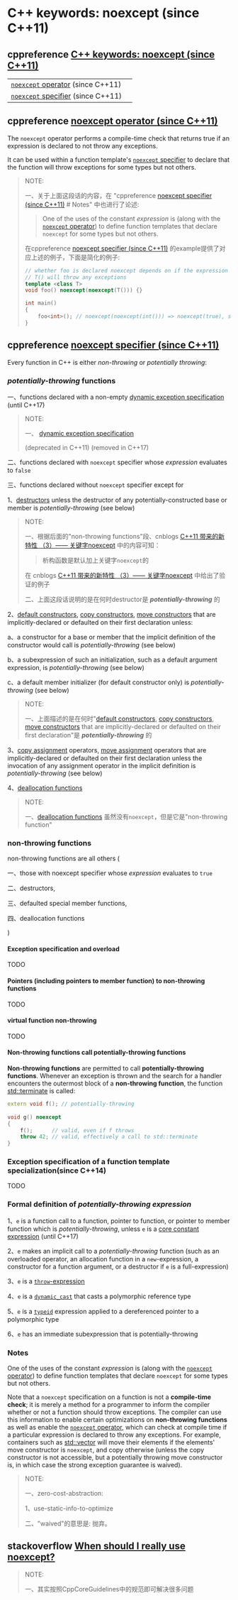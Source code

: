 # C++ keywords: noexcept (since C++11)



## cppreference [C++ keywords: noexcept (since C++11)](https://en.cppreference.com/w/cpp/keyword/noexcept)

|                                                              |      |
| ------------------------------------------------------------ | ---- |
| [`noexcept` operator](https://en.cppreference.com/w/cpp/language/noexcept) (since C++11) |      |
| [`noexcept` specifier](https://en.cppreference.com/w/cpp/language/noexcept_spec) (since C++11) |      |





## cppreference [noexcept operator (since C++11)](https://en.cppreference.com/w/cpp/language/noexcept)

The `noexcept` operator performs a compile-time check that returns true if an expression is declared to not throw any exceptions.

It can be used within a function template's [`noexcept` specifier](https://en.cppreference.com/w/cpp/language/noexcept_spec) to declare that the function will throw exceptions for some types but not others.

> NOTE:
>
> 一、关于上面这段话的内容，在 "cppreference [noexcept specifier (since C++11)](https://en.cppreference.com/w/cpp/language/noexcept_spec) # Notes" 中也进行了论述:
>
> > One of the uses of the constant *expression* is (along with the [`noexcept` operator](https://en.cppreference.com/w/cpp/language/noexcept)) to define function templates that declare `noexcept` for some types but not others.
>
> 在cppreference [noexcept specifier (since C++11)](https://en.cppreference.com/w/cpp/language/noexcept_spec) 的example提供了对应上述的例子，下面是简化的例子:
>
> ```c++
> // whether foo is declared noexcept depends on if the expression
> // T() will throw any exceptions
> template <class T>
> void foo() noexcept(noexcept(T())) {}
> 
> int main()
> {
>     foo<int>(); // noexcept(noexcept(int())) => noexcept(true), so this is fine
> }
> 
> ```
>
> 
>
> 



## cppreference [noexcept specifier (since C++11)](https://en.cppreference.com/w/cpp/language/noexcept_spec)



Every function in C++ is either *non-throwing* or *potentially throwing*:

### *potentially-throwing* functions

一、functions declared with a non-empty [dynamic exception specification](https://en.cppreference.com/w/cpp/language/except_spec) (until C++17)

> NOTE:
>
> 一、 [dynamic exception specification](https://en.cppreference.com/w/cpp/language/except_spec) 
>
> (deprecated in C++11)
> (removed in C++17)

二、functions declared with `noexcept` specifier whose *expression* evaluates to `false` 

三、functions declared without `noexcept` specifier except for

1、[destructors](https://en.cppreference.com/w/cpp/language/destructor) unless the destructor of any potentially-constructed base or member is *potentially-throwing* (see below)

> NOTE:
>
> 一、根据后面的"non-throwing functions"段、cnblogs [C++11 带来的新特性 （3）—— 关键字noexcept](https://www.cnblogs.com/sword03/p/10020344.html) 中的内容可知：
>
> > 析构函数是默认加上关键字`noexcept`的
>
> 在 cnblogs [C++11 带来的新特性 （3）—— 关键字noexcept](https://www.cnblogs.com/sword03/p/10020344.html) 中给出了验证的例子
>
> 二、上面这段话说明的是在何时destructor是 ***potentially-throwing*** 的

2、[default constructors](https://en.cppreference.com/w/cpp/language/default_constructor), [copy constructors](https://en.cppreference.com/w/cpp/language/copy_constructor), [move constructors](https://en.cppreference.com/w/cpp/language/move_constructor) that are implicitly-declared or defaulted on their first declaration unless:

a、a constructor for a base or member that the implicit definition of the constructor would call is *potentially-throwing* (see below)

b、a subexpression of such an initialization, such as a default argument expression, is *potentially-throwing* (see below)

c、a default member initializer (for default constructor only) is *potentially-throwing* (see below)

> NOTE:
>
> 一、上面描述的是在何时"[default constructors](https://en.cppreference.com/w/cpp/language/default_constructor), [copy constructors](https://en.cppreference.com/w/cpp/language/copy_constructor), [move constructors](https://en.cppreference.com/w/cpp/language/move_constructor) that are implicitly-declared or defaulted on their first declaration"是 ***potentially-throwing*** 的 

3、[copy assignment](https://en.cppreference.com/w/cpp/language/copy_assignment) operators, [move assignment](https://en.cppreference.com/w/cpp/language/move_assignment) operators that are implicitly-declared or defaulted on their first declaration unless the invocation of any assignment operator in the implicit definition is *potentially-throwing* (see below)

4、[deallocation functions](https://en.cppreference.com/w/cpp/memory/new/operator_delete)

> NOTE:
>
> 一、[deallocation functions](https://en.cppreference.com/w/cpp/memory/new/operator_delete) 虽然没有`noexcept`，但是它是"non-throwing function"



### non-throwing functions

non-throwing functions are all others (

一、those with noexcept specifier whose *expression* evaluates to `true` 

二、destructors, 

三、defaulted special member functions, 

四、deallocation functions

)



#### Exception specification and overload

TODO

#### Pointers (including pointers to member function) to non-throwing functions

TODO

#### virtual function non-throwing

TODO



#### Non-throwing functions call potentially-throwing functions

**Non-throwing functions** are permitted to call **potentially-throwing functions**. Whenever an exception is thrown and the search for a handler encounters the outermost block of a **non-throwing function**, the function [std::terminate](https://en.cppreference.com/w/cpp/error/terminate) is called:

```c++
extern void f(); // potentially-throwing
 
void g() noexcept
{
    f();      // valid, even if f throws
    throw 42; // valid, effectively a call to std::terminate
}
```

### Exception specification of a function template specialization(since C++14)

TODO



### Formal definition of *potentially-throwing expression*

1、`e` is a function call to a function, pointer to function, or pointer to member function which is *potentially-throwing*, unless `e` is a [core constant expression](https://en.cppreference.com/w/cpp/language/constant_expression) (until C++17)

2、`e` makes an implicit call to a *potentially-throwing* function (such as an overloaded operator, an allocation function in a `new`-expression, a constructor for a function argument, or a destructor if `e` is a full-expression)

3、`e` is a [`throw`-expression](https://en.cppreference.com/w/cpp/language/throw)

4、`e` is a [`dynamic_cast`](https://en.cppreference.com/w/cpp/language/dynamic_cast) that casts a polymorphic reference type

5、`e` is a [`typeid`](https://en.cppreference.com/w/cpp/language/typeid) expression applied to a dereferenced pointer to a polymorphic type

6、`e` has an immediate subexpression that is potentially-throwing

### Notes

One of the uses of the constant *expression* is (along with the [`noexcept` operator](https://en.cppreference.com/w/cpp/language/noexcept)) to define function templates that declare `noexcept` for some types but not others.

Note that a `noexcept` specification on a function is not a **compile-time check**; it is merely a method for a programmer to inform the compiler whether or not a function should throw exceptions. The compiler can use this information to enable certain optimizations on **non-throwing functions** as well as enable the [`noexcept` operator](https://en.cppreference.com/w/cpp/language/noexcept), which can check at compile time if a particular expression is declared to throw any exceptions. For example, containers such as [std::vector](https://en.cppreference.com/w/cpp/container/vector) will move their elements if the elements' move constructor is `noexcept`, and copy otherwise (unless the copy constructor is not accessible, but a potentially throwing move constructor is, in which case the strong exception guarantee is waived).

> NOTE:
>
> 一、zero-cost-abstraction:
>
> 1、use-static-info-to-optimize
>
> 二、"waived"的意思是: 抛弃。
>
> 

## stackoverflow [When should I really use noexcept?](https://stackoverflow.com/questions/10787766/when-should-i-really-use-noexcept)

> NOTE:
>
> 一、其实按照CppCoreGuidelines中的规范即可解决很多问题
>
> 